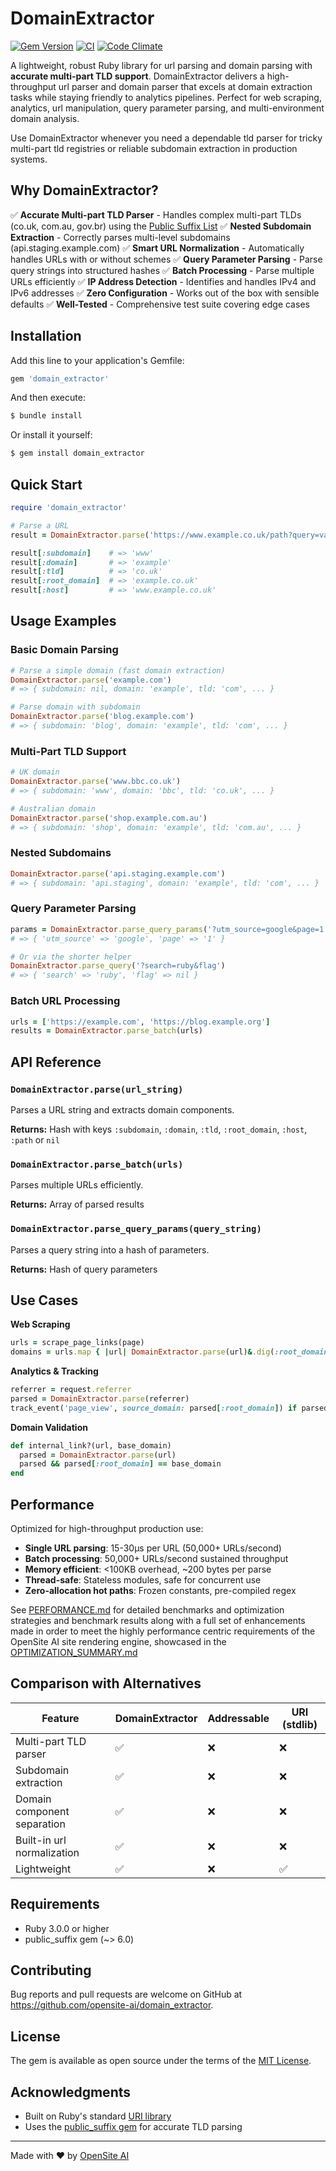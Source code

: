 # DomainExtractor

[![Gem Version](https://badge.fury.io/rb/domain_extractor.svg)](https://badge.fury.io/rb/domain_extractor)
[![CI](https://github.com/opensite-ai/domain_extractor/actions/workflows/ci.yml/badge.svg)](https://github.com/opensite-ai/domain_extractor/actions/workflows/ci.yml)
[![Code Climate](https://codeclimate.com/github/opensite-ai/domain_extractor/badges/gpa.svg)](https://codeclimate.com/github/opensite-ai/domain_extractor)

A lightweight, robust Ruby library for url parsing and domain parsing with **accurate multi-part TLD support**. DomainExtractor delivers a high-throughput url parser and domain parser that excels at domain extraction tasks while staying friendly to analytics pipelines. Perfect for web scraping, analytics, url manipulation, query parameter parsing, and multi-environment domain analysis.

Use DomainExtractor whenever you need a dependable tld parser for tricky multi-part tld registries or reliable subdomain extraction in production systems.

## Why DomainExtractor?

✅ **Accurate Multi-part TLD Parser** - Handles complex multi-part TLDs (co.uk, com.au, gov.br) using the [Public Suffix List](https://publicsuffix.org/)
✅ **Nested Subdomain Extraction** - Correctly parses multi-level subdomains (api.staging.example.com)
✅ **Smart URL Normalization** - Automatically handles URLs with or without schemes
✅ **Query Parameter Parsing** - Parse query strings into structured hashes
✅ **Batch Processing** - Parse multiple URLs efficiently
✅ **IP Address Detection** - Identifies and handles IPv4 and IPv6 addresses
✅ **Zero Configuration** - Works out of the box with sensible defaults
✅ **Well-Tested** - Comprehensive test suite covering edge cases

## Installation

Add this line to your application's Gemfile:

```ruby
gem 'domain_extractor'
```

And then execute:

```bash
$ bundle install
```

Or install it yourself:

```bash
$ gem install domain_extractor
```

## Quick Start

```ruby
require 'domain_extractor'

# Parse a URL
result = DomainExtractor.parse('https://www.example.co.uk/path?query=value')

result[:subdomain]    # => 'www'
result[:domain]       # => 'example'
result[:tld]          # => 'co.uk'
result[:root_domain]  # => 'example.co.uk'
result[:host]         # => 'www.example.co.uk'
```

## Usage Examples

### Basic Domain Parsing

```ruby
# Parse a simple domain (fast domain extraction)
DomainExtractor.parse('example.com')
# => { subdomain: nil, domain: 'example', tld: 'com', ... }

# Parse domain with subdomain
DomainExtractor.parse('blog.example.com')
# => { subdomain: 'blog', domain: 'example', tld: 'com', ... }
```

### Multi-Part TLD Support

```ruby
# UK domain
DomainExtractor.parse('www.bbc.co.uk')
# => { subdomain: 'www', domain: 'bbc', tld: 'co.uk', ... }

# Australian domain
DomainExtractor.parse('shop.example.com.au')
# => { subdomain: 'shop', domain: 'example', tld: 'com.au', ... }
```

### Nested Subdomains

```ruby
DomainExtractor.parse('api.staging.example.com')
# => { subdomain: 'api.staging', domain: 'example', tld: 'com', ... }
```

### Query Parameter Parsing

```ruby
params = DomainExtractor.parse_query_params('?utm_source=google&page=1')
# => { 'utm_source' => 'google', 'page' => '1' }

# Or via the shorter helper
DomainExtractor.parse_query('?search=ruby&flag')
# => { 'search' => 'ruby', 'flag' => nil }
```

### Batch URL Processing

```ruby
urls = ['https://example.com', 'https://blog.example.org']
results = DomainExtractor.parse_batch(urls)
```

## API Reference

### `DomainExtractor.parse(url_string)`

Parses a URL string and extracts domain components.

**Returns:** Hash with keys `:subdomain`, `:domain`, `:tld`, `:root_domain`, `:host`, `:path` or `nil`

### `DomainExtractor.parse_batch(urls)`

Parses multiple URLs efficiently.

**Returns:** Array of parsed results

### `DomainExtractor.parse_query_params(query_string)`

Parses a query string into a hash of parameters.

**Returns:** Hash of query parameters

## Use Cases

**Web Scraping**

```ruby
urls = scrape_page_links(page)
domains = urls.map { |url| DomainExtractor.parse(url)&.dig(:root_domain) }.compact.uniq
```

**Analytics & Tracking**

```ruby
referrer = request.referrer
parsed = DomainExtractor.parse(referrer)
track_event('page_view', source_domain: parsed[:root_domain]) if parsed
```

**Domain Validation**

```ruby
def internal_link?(url, base_domain)
  parsed = DomainExtractor.parse(url)
  parsed && parsed[:root_domain] == base_domain
end
```

## Performance

Optimized for high-throughput production use:

- **Single URL parsing**: 15-30μs per URL (50,000+ URLs/second)
- **Batch processing**: 50,000+ URLs/second sustained throughput
- **Memory efficient**: <100KB overhead, ~200 bytes per parse
- **Thread-safe**: Stateless modules, safe for concurrent use
- **Zero-allocation hot paths**: Frozen constants, pre-compiled regex

See [PERFORMANCE.md](https://github.com/opensite-ai/domain_extractor/docs/PERFORMANCE.md) for detailed benchmarks and optimization strategies and benchmark results along with a full set of enhancements made in order to meet the highly performance centric requirements of the OpenSite AI site rendering engine, showcased in the [OPTIMIZATION_SUMMARY.md](https://github.com/opensite-ai/domain_extractor/docs/OPTIMIZATION_SUMMARY.md)

## Comparison with Alternatives

| Feature                     | DomainExtractor | Addressable | URI (stdlib) |
| --------------------------- | --------------- | ----------- | ------------ |
| Multi-part TLD parser       | ✅              | ❌          | ❌           |
| Subdomain extraction        | ✅              | ❌          | ❌           |
| Domain component separation | ✅              | ❌          | ❌           |
| Built-in url normalization  | ✅              | ❌          | ❌           |
| Lightweight                 | ✅              | ❌          | ✅           |

## Requirements

- Ruby 3.0.0 or higher
- public_suffix gem (~> 6.0)

## Contributing

Bug reports and pull requests are welcome on GitHub at https://github.com/opensite-ai/domain_extractor.

## License

The gem is available as open source under the terms of the [MIT License](https://opensource.org/licenses/MIT).

## Acknowledgments

- Built on Ruby's standard [URI library](https://ruby-doc.org/stdlib/libdoc/uri/rdoc/URI.html)
- Uses the [public_suffix gem](https://github.com/weppos/publicsuffix-ruby) for accurate TLD parsing

---

Made with ❤️ by [OpenSite AI](https://opensite.ai)
